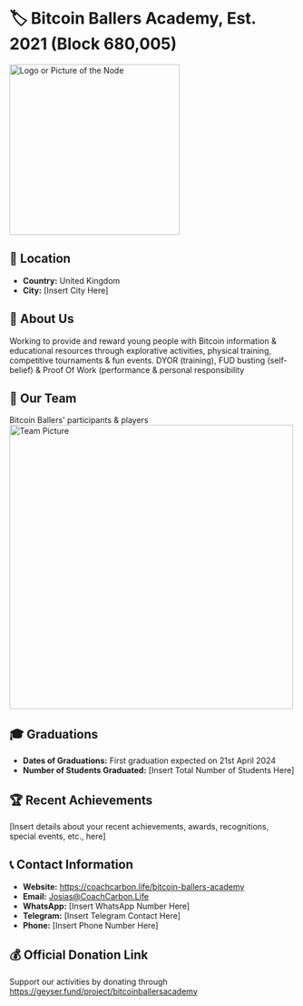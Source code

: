 
# 🏷️ Bitcoin Ballers Academy, Est. 2021 (Block 680,005)
<img src="https://github.com/MyFirstBitcoin/Light-Node-Directory/blob/main/United%20Kingdom%20--%20Bitcoin%20Ballers%20Academy/Slide5.PNG" width="300" alt="Logo or Picture of the Node"> <!-- 1 picture maximum -->

## 📍 Location
- **Country:** United Kingdom
- **City:** [Insert City Here]

## 📖 About Us
Working to provide and reward young people with Bitcoin information & educational resources through explorative activities, physical training, competitive tournaments & fun events. DYOR (training), FUD busting (self-belief) & Proof Of Work (performance & personal responsibility

## 👥 Our Team
Bitcoin Ballers' participants & players
<img src="https://github.com/MyFirstBitcoin/Light-Node-Directory/blob/main/United%20Kingdom%20--%20Bitcoin%20Ballers%20Academy/2022-11-4%20-%20Bitcoin%20Ballers%20Academy%20-%20Banner%20for%20Geyser%20project.png" width="500" alt="Team Picture"> <!-- 1 picture maximum -->

## 🎓 Graduations
- **Dates of Graduations:** First graduation expected on 21st April 2024
- **Number of Students Graduated:** [Insert Total Number of Students Here]

## 🏆 Recent Achievements
[Insert details about your recent achievements, awards, recognitions, special events, etc., here]

## 📞 Contact Information
- **Website:** https://coachcarbon.life/bitcoin-ballers-academy
- **Email:** Josias@CoachCarbon.Life
- **WhatsApp:** [Insert WhatsApp Number Here]
- **Telegram:** [Insert Telegram Contact Here]
- **Phone:** [Insert Phone Number Here]

## 💰 Official Donation Link
Support our activities by donating through https://geyser.fund/project/bitcoinballersacademy
